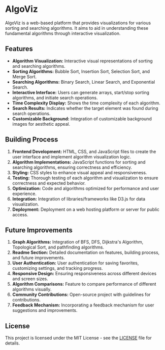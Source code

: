 # AlgoViz

AlgoViz is a web-based platform that provides visualizations for various sorting and searching algorithms. It aims to aid in understanding these fundamental algorithms through interactive visualization.

## Features

- **Algorithm Visualization:** Interactive visual representations of sorting and searching algorithms.
- **Sorting Algorithms:** Bubble Sort, Insertion Sort, Selection Sort, and Merge Sort.
- **Searching Algorithms:** Binary Search, Linear Search, and Exponential Search.
- **Interactive Interface:** Users can generate arrays, start/stop sorting algorithms, and initiate search operations.
- **Time Complexity Display:** Shows the time complexity of each algorithm.
- **Search Results:** Indicates whether the target element was found during search operations.
- **Customizable Background:** Integration of customizable background images for aesthetic appeal.

## Building Process

1. **Frontend Development:** HTML, CSS, and JavaScript files to create the user interface and implement algorithm visualization logic.
2. **Algorithm Implementations:** JavaScript functions for sorting and searching algorithms, ensuring correctness and efficiency.
3. **Styling:** CSS styles to enhance visual appeal and responsiveness.
4. **Testing:** Thorough testing of each algorithm and visualization to ensure correctness and expected behavior.
5. **Optimization:** Code and algorithms optimized for performance and user experience.
6. **Integration:** Integration of libraries/frameworks like D3.js for data visualization.
7. **Deployment:** Deployment on a web hosting platform or server for public access.

## Future Improvements

1. **Graph Algorithms:** Integration of BFS, DFS, Dijkstra's Algorithm, Topological Sort, and pathfinding algorithms.
2. **Readme Section:** Detailed documentation on features, building process, and future improvements.
3. **User Authentication:** User authentication for saving favorites, customizing settings, and tracking progress.
4. **Responsive Design:** Ensuring responsiveness across different devices and screen sizes.
5. **Algorithm Comparisons:** Feature to compare performance of different algorithms visually.
6. **Community Contributions:** Open-source project with guidelines for contributions.
7. **Feedback Mechanism:** Incorporating a feedback mechanism for user suggestions and improvements.

## License

This project is licensed under the MIT License - see the [LICENSE](LICENSE) file for details.

